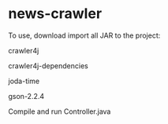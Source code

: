 news-crawler
============


To use, download import all JAR to the project:

crawler4j

crawler4j-dependencies

joda-time

gson-2.2.4

Compile and run Controller.java
